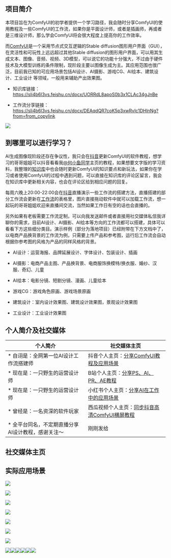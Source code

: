 ## 项目简介

本项目旨在为ComfyUI的初学者提供一个学习路径，我会随时分享ComfyUI的使用教程及一些ComfyUI的工作流，如果你是平面设计师，或者是插画师，再或者是三维设计师，那么学会ComfyUI将会很大程度上提高你的工作效率。

而[ComfyUI](https://github.com/comfyanonymous/ComfyUI)是一个采用节点式交互逻辑的Stable diffusion图形用户界面（GUI），在灵活性和可玩性上远远超过其他Stable diffusion的图形用户界面，可以用其生成文本、图像、音频、视频、3D模型，可以说它的功能十分强大，不过由于硬件技术及大模型训练的条件限制，现阶段主要以图像生成为主。其应用范围也很广泛，目前我已知的可应用场景包括AI设计、AI摄影、游戏CG、AI绘本、建筑设计、工业设计 等领域，一般用来辅助产出效果图。

* 知识库链接：https://sli4b6l3vs.feishu.cn/docx/UORRdL8apoS0b3x1CLAc34gJnBe
  
* 工作流分享链接：https://sli4b6l3vs.feishu.cn/docx/DEAqdQR7coK5p3xwRvIc1DHlnNg?from=from_copylink

![](https://github.com/hexiaoyu946/comfyui_zerotohero/blob/main/image14.png)



## 到哪里可以进行学习？

AI生成图像现阶段还存在争议性，我只会在[抖音](https://www.douyin.com/user/MS4wLjABAAAAT3F8KSN4icautpv2aNyMdbFUpAmBkxBzmffNTYBHcmc)更新ComfyUI的软件教程，想学习的哥哥姐姐可以抖音看看我[@何小鱼同学](https://www.douyin.com/user/MS4wLjABAAAAT3F8KSN4icautpv2aNyMdbFUpAmBkxBzmffNTYBHcmc)主页的教程，如果想要文字版的学习资料，我整理的[知识库](https://sli4b6l3vs.feishu.cn/docx/UORRdL8apoS0b3x1CLAc34gJnBe)中也会随时更新ComfyUI的知识要点和新玩法，如果你在学习或者使用ComfyUI的过程中遇到问题，可以直接在知识库的评论区留言，我会在知识库中更新相关内容，也会在评论区给到相应问题的回复。

每周六晚上20:00-22:00会在[抖音](https://www.douyin.com/user/MS4wLjABAAAAT3F8KSN4icautpv2aNyMdbFUpAmBkxBzmffNTYBHcmc)直播演示一些工作流的搭建方法，直播搭建的部分工作流会更新在[工作流](https://sli4b6l3vs.feishu.cn/docx/DEAqdQR7coK5p3xwRvIc1DHlnNg?from=from_copylink)的表格里，图片直接拖动软件中就可以加载工作流，想一起玩的哥哥姐姐欢迎来直播间交流，当然如果工作日有空的话也会直播的。

另外如果有老板需要工作流定制，可以向我发送邮件或者直接用社交媒体私信我详聊你的需求，目前AI设计、AI摄影、AI绘本等方向的工作流都可以搭建，具体可以看看下方这些细分类目。演示样例（部分为落地项目）已经附带在下方文档中了，以电商产品换背景的工作流为例，只需要上传产品和参考图，运行后工作流会自动根据你参考图的风格为产品的同样风格的背景。

* AI设计：运营海报、品牌延展设计、字体设计、包装设计、插画
  
* AI摄影：电商产品主图、产品换背景、电商服饰换模特/换衣服、婚纱、汉服、奇幻、儿童
  
* AI绘本：电影分镜、短剧分镜、漫画、儿童绘本
  
* 游戏CG：游戏角色原画、游戏场景原画

* 建筑设计：室内设计效果图、建筑设计效果图，景观设计效果图
  
* 工业设计：工业设计效果图



## 个人简介及社交媒体

个人简介 | 社交媒体主页 | 
| --- | --- | 
* 自诩是：全网第一位AI设计工作流搭建师 | 抖音个人主页：[分享ComfyUI教程及应用场景](https://www.douyin.com/user/MS4wLjABAAAAT3F8KSN4icautpv2aNyMdbFUpAmBkxBzmffNTYBHcmc)
* 现在是：一只野生的运营设计师 |  B站个人主页：[分享PS、AI、PR、AE教程](https://space.bilibili.com/371873812)
* 现在是：一只野生的运营设计师 |  小红书个人主页：[分享AI在工作中的应用场景](https://www.xiaohongshu.com/user/profile/5c41893d0000000005039b64?xhsshare=CopyLink&appuid=5c41893d0000000005039b64&apptime=1705247696)
* 曾经是：一名资深的软件玩家 |  西瓜视频个人主页：[同步抖音高清ComfyUI横屏教程](https://www.ixigua.com/home/2669225149733667?utm_source=xiguastudio)
* 全平台同名，不定期直播分享AI设计教程，感谢关注～ | 刚刚发给



## 社交媒体主页











## 实际应用场景

![](https://github.com/hexiaoyu946/comfyui_zerotohero/blob/main/image4.png)

![](https://github.com/hexiaoyu946/comfyui_zerotohero/blob/main/image5.png)

![](https://github.com/hexiaoyu946/comfyui_zerotohero/blob/main/image2.png)

![](https://github.com/hexiaoyu946/comfyui_zerotohero/blob/main/image3.png)

![](https://github.com/hexiaoyu946/comfyui_zerotohero/blob/main/image1.png)

![](https://github.com/hexiaoyu946/comfyui_zerotohero/blob/main/image12.png)

![](https://github.com/hexiaoyu946/comfyui_zerotohero/blob/main/image13.png)

![](https://github.com/hexiaoyu946/comfyui_zerotohero/blob/main/image6.png)![](https://github.com/hexiaoyu946/comfyui_zerotohero/blob/main/image7.png)![](https://github.com/hexiaoyu946/comfyui_zerotohero/blob/main/image8.png)![](https://github.com/hexiaoyu946/comfyui_zerotohero/blob/main/image9.png)![](https://github.com/hexiaoyu946/comfyui_zerotohero/blob/main/image10.png)![](https://github.com/hexiaoyu946/comfyui_zerotohero/blob/main/image11.png)






